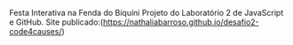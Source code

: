 Festa Interativa na Fenda do Biquíni
Projeto do Laboratório 2 de JavaScript e GitHub.
Site publicado:(https://nathaliabarroso.github.io/desafio2-code4causes/)